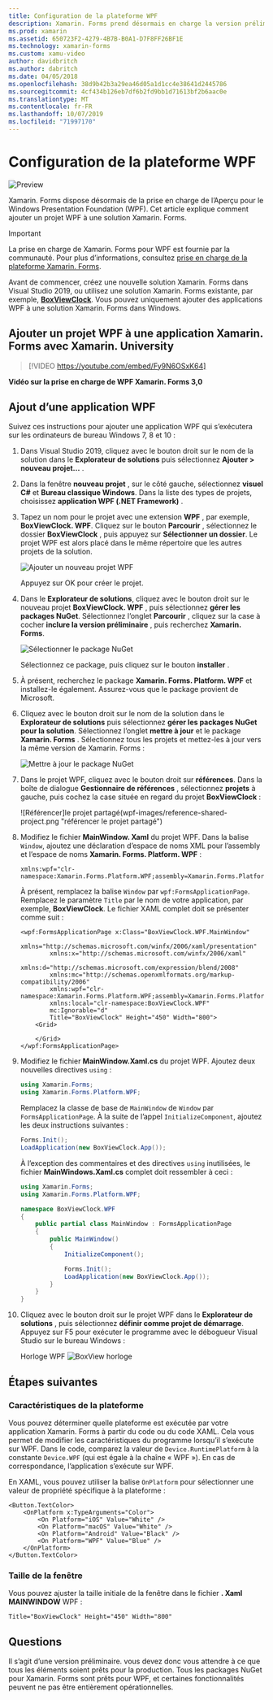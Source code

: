 ```yaml
---
title: Configuration de la plateforme WPF
description: Xamarin. Forms prend désormais en charge la version préliminaire de la plateforme WPF
ms.prod: xamarin
ms.assetid: 650723F2-4279-4B7B-B0A1-D7F8FF26BF1E
ms.technology: xamarin-forms
ms.custom: xamu-video
author: davidbritch
ms.author: dabritch
ms.date: 04/05/2018
ms.openlocfilehash: 38d9b42b3a29ea46d05a1d1cc4e38641d2445786
ms.sourcegitcommit: 4cf434b126eb7df6b2fd9bb1d71613bf2b6aac0e
ms.translationtype: MT
ms.contentlocale: fr-FR
ms.lasthandoff: 10/07/2019
ms.locfileid: "71997170"
---
```

# <a name="wpf-platform-setup"></a>Configuration de la plateforme WPF

![Preview](~/media/shared/preview.png)

Xamarin. Forms dispose désormais de la prise en charge de l’Aperçu pour le Windows Presentation Foundation (WPF). Cet article explique comment ajouter un projet WPF à une solution Xamarin. Forms.

> [!IMPORTANT]
> La prise en charge de Xamarin. Forms pour WPF est fournie par la communauté. Pour plus d’informations, consultez [prise en charge de la plateforme Xamarin. Forms](https://github.com/xamarin/Xamarin.Forms/wiki/Platform-Support).

Avant de commencer, créez une nouvelle solution Xamarin. Forms dans Visual Studio 2019, ou utilisez une solution Xamarin. Forms existante, par exemple, [**BoxViewClock**](https://docs.microsoft.com/samples/xamarin/xamarin-forms-samples/boxview-boxviewclock). Vous pouvez uniquement ajouter des applications WPF à une solution Xamarin. Forms dans Windows.

## <a name="add-a-wpf-project-to-a-xamarinforms-app-with-xamarinuniversity"></a>Ajouter un projet WPF à une application Xamarin. Forms avec Xamarin. University

> [!VIDEO https://youtube.com/embed/Fy9N6OSxK64]

**Vidéo sur la prise en charge de WPF Xamarin. Forms 3,0**

## <a name="adding-a-wpf-app"></a>Ajout d’une application WPF

Suivez ces instructions pour ajouter une application WPF qui s’exécutera sur les ordinateurs de bureau Windows 7, 8 et 10 :

1. Dans Visual Studio 2019, cliquez avec le bouton droit sur le nom de la solution dans le **Explorateur de solutions** puis sélectionnez **Ajouter > nouveau projet...** .

2. Dans la fenêtre **nouveau projet** , sur le côté gauche, sélectionnez **visuel C#**  et **Bureau classique Windows**. Dans la liste des types de projets, choisissez **application WPF (.NET Framework)** .

3. Tapez un nom pour le projet avec une extension **WPF** , par exemple, **BoxViewClock. WPF**. Cliquez sur le bouton **Parcourir** , sélectionnez le dossier **BoxViewClock** , puis appuyez sur **Sélectionner un dossier**. Le projet WPF est alors placé dans le même répertoire que les autres projets de la solution.

    ![Ajouter un nouveau projet WPF](wpf-images/add-new-project.png "Ajouter un nouveau projet WPF")

    Appuyez sur OK pour créer le projet.

4. Dans le **Explorateur de solutions**, cliquez avec le bouton droit sur le nouveau projet **BoxViewClock. WPF** , puis sélectionnez **gérer les packages NuGet**. Sélectionnez l’onglet **Parcourir** , cliquez sur la case à cocher **inclure la version préliminaire** , puis recherchez **Xamarin. Forms**.

    ![Sélectionner le package NuGet](wpf-images/select-nuget-package.png "Sélectionner le package NuGet")

    Sélectionnez ce package, puis cliquez sur le bouton **installer** .

5. À présent, recherchez le package **Xamarin. Forms. Platform. WPF** et installez-le également. Assurez-vous que le package provient de Microsoft.

6. Cliquez avec le bouton droit sur le nom de la solution dans le **Explorateur de solutions** puis sélectionnez **gérer les packages NuGet pour la solution**. Sélectionnez l’onglet **mettre à jour** et le package **Xamarin. Forms** . Sélectionnez tous les projets et mettez-les à jour vers la même version de Xamarin. Forms :

    ![Mettre à jour le package NuGet](wpf-images/update-nuget-package.png "mettre à jour le package NuGet")

7. Dans le projet WPF, cliquez avec le bouton droit sur **références**. Dans la boîte de dialogue **Gestionnaire de références** , sélectionnez **projets** à gauche, puis cochez la case située en regard du projet **BoxViewClock** :

    ![Référencer]le projet partagé(wpf-images/reference-shared-project.png "référencer le projet partagé")

8. Modifiez le fichier **MainWindow. Xaml** du projet WPF. Dans la balise `Window`, ajoutez une déclaration d’espace de noms XML pour l’assembly et l’espace de noms **Xamarin. Forms. Platform. WPF** :

    ```xaml
    xmlns:wpf="clr-namespace:Xamarin.Forms.Platform.WPF;assembly=Xamarin.Forms.Platform.WPF"
    ```

    À présent, remplacez la balise `Window` par `wpf:FormsApplicationPage`. Remplacez le paramètre `Title` par le nom de votre application, par exemple, **BoxViewClock**. Le fichier XAML complet doit se présenter comme suit :

    ```xaml
    <wpf:FormsApplicationPage x:Class="BoxViewClock.WPF.MainWindow"
            xmlns="http://schemas.microsoft.com/winfx/2006/xaml/presentation"
            xmlns:x="http://schemas.microsoft.com/winfx/2006/xaml"
            xmlns:d="http://schemas.microsoft.com/expression/blend/2008"
            xmlns:mc="http://schemas.openxmlformats.org/markup-compatibility/2006"
            xmlns:wpf="clr-namespace:Xamarin.Forms.Platform.WPF;assembly=Xamarin.Forms.Platform.WPF"
            xmlns:local="clr-namespace:BoxViewClock.WPF"
            mc:Ignorable="d"
            Title="BoxViewClock" Height="450" Width="800">
        <Grid>

        </Grid>
    </wpf:FormsApplicationPage>
    ```

9. Modifiez le fichier **MainWindow.Xaml.cs** du projet WPF. Ajoutez deux nouvelles directives `using` :

    ```csharp
    using Xamarin.Forms;
    using Xamarin.Forms.Platform.WPF;
    ```

    Remplacez la classe de base de `MainWindow` de `Window` par `FormsApplicationPage`. À la suite de l’appel `InitializeComponent`, ajoutez les deux instructions suivantes :

    ```csharp
    Forms.Init();
    LoadApplication(new BoxViewClock.App());
    ```

    À l’exception des commentaires et des directives `using` inutilisées, le fichier **MainWindows.Xaml.cs** complet doit ressembler à ceci :

    ```csharp
    using Xamarin.Forms;
    using Xamarin.Forms.Platform.WPF;

    namespace BoxViewClock.WPF
    {
        public partial class MainWindow : FormsApplicationPage
        {
            public MainWindow()
            {
                InitializeComponent();

                Forms.Init();
                LoadApplication(new BoxViewClock.App());
            }
        }
    }
    ```

10. Cliquez avec le bouton droit sur le projet WPF dans le **Explorateur de solutions** , puis sélectionnez **définir comme projet de démarrage**. Appuyez sur F5 pour exécuter le programme avec le débogueur Visual Studio sur le bureau Windows :

    Horloge WPF ![BoxView horloge](wpf-images/wpf-boxviewclock.png "WPF BoxView" )

## <a name="next-steps"></a>Étapes suivantes

### <a name="platform-specifics"></a>Caractéristiques de la plateforme

Vous pouvez déterminer quelle plateforme est exécutée par votre application Xamarin. Forms à partir du code ou du code XAML. Cela vous permet de modifier les caractéristiques du programme lorsqu’il s’exécute sur WPF. Dans le code, comparez la valeur de `Device.RuntimePlatform` à la constante `Device.WPF` (qui est égale à la chaîne « WPF »). En cas de correspondance, l’application s’exécute sur WPF.

En XAML, vous pouvez utiliser la balise `OnPlatform` pour sélectionner une valeur de propriété spécifique à la plateforme :

```xaml
<Button.TextColor>
    <OnPlatform x:TypeArguments="Color">
        <On Platform="iOS" Value="White" />
        <On Platform="macOS" Value="White" />
        <On Platform="Android" Value="Black" />
        <On Platform="WPF" Value="Blue" />
    </OnPlatform>
</Button.TextColor>
```

### <a name="window-size"></a>Taille de la fenêtre

Vous pouvez ajuster la taille initiale de la fenêtre dans le fichier **. Xaml MAINWINDOW** WPF :

```xaml
Title="BoxViewClock" Height="450" Width="800"
```

## <a name="issues"></a>Questions

Il s’agit d’une version préliminaire. vous devez donc vous attendre à ce que tous les éléments soient prêts pour la production. Tous les packages NuGet pour Xamarin. Forms sont prêts pour WPF, et certaines fonctionnalités peuvent ne pas être entièrement opérationnelles.

